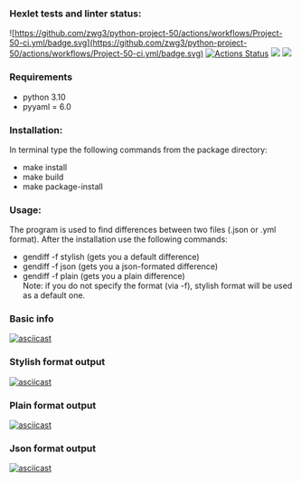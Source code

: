 ### Hexlet tests and linter status:
![https://github.com/zwg3/python-project-50/actions/workflows/Project-50-ci.yml/badge.svg](https://github.com/zwg3/python-project-50/actions/workflows/Project-50-ci.yml/badge.svg)
[![Actions Status](https://github.com/zwg3/python-project-50/workflows/hexlet-check/badge.svg)](https://github.com/zwg3/python-project-50/actions)
<a href="https://codeclimate.com/github/zwg3/python-project-50/maintainability"><img src="https://api.codeclimate.com/v1/badges/ee26a262e35fc35b327f/maintainability" /></a>
<a href="https://codeclimate.com/github/zwg3/python-project-50/test_coverage"><img src="https://api.codeclimate.com/v1/badges/ee26a262e35fc35b327f/test_coverage" /></a>

### Requirements
- python 3.10
- pyyaml = 6.0

### Installation:
In terminal type the following commands from the package directory:
- make install
- make build
- make package-install

### Usage:
The program is used to find differences between two files (.json or .yml format).
After the installation use the following commands:
- gendiff -f stylish <filepath1> <filepath2> (gets you a default difference)
- gendiff -f json <filepath1> <filepath2> (gets you a json-formated difference)
- gendiff -f plain <filepath1> <filepath2> (gets you a plain difference)  
Note: if you do not specify the format (via -f), stylish format will be used as a default one.

### Basic info
[![asciicast](https://asciinema.org/a/i8tdenKgicgJUf5qPmWQwfmaX.svg)](https://asciinema.org/a/i8tdenKgicgJUf5qPmWQwfmaX)

### Stylish format output
[![asciicast](https://asciinema.org/a/8BUWuHAapNOQmhMYoMUzGB9iv.svg)](https://asciinema.org/a/8BUWuHAapNOQmhMYoMUzGB9iv)

### Plain format output
[![asciicast](https://asciinema.org/a/bPSPEtGk3AIwzNONDrzPPfuNa.svg)](https://asciinema.org/a/bPSPEtGk3AIwzNONDrzPPfuNa)

### Json format output
[![asciicast](https://asciinema.org/a/oufXaWoxmjtVl4chZg91Ec0zL.svg)](https://asciinema.org/a/oufXaWoxmjtVl4chZg91Ec0zL)

